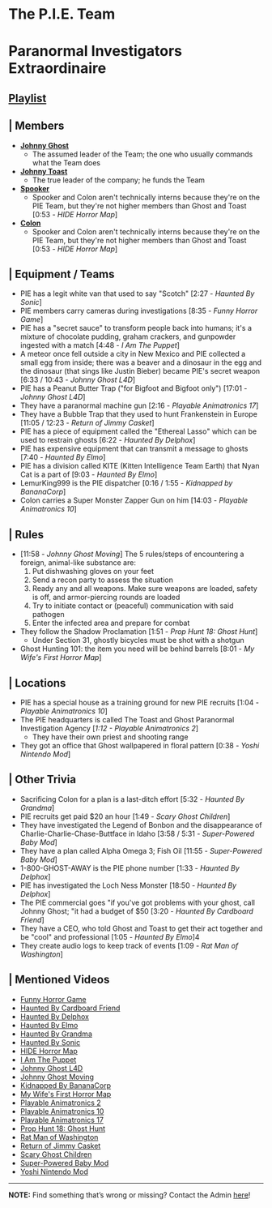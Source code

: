 # The P.I.E. Team
# Paranormal Investigators Extraordinaire
## [Playlist](https://www.youtube.com/playlist?list=PLwljWXtmIKiT-Ikb_wQoVS7-Bb8dDsQdx)


## | Members  
- [**Johnny Ghost**](5.Characters/Johnny_Ghost.html)
    - The assumed leader of the Team; the one who usually commands what the Team does
- [**Johnny Toast**](5.Characters/Johnny_Toast.html)
    - The true leader of the company; he funds the Team
- [**Spooker**](5.Characters/Fred_Spooker_Soup.html)
    - Spooker and Colon aren't technically interns because they're on the PIE Team, but they're not higher members than Ghost and Toast \[0:53 - *HIDE Horror Map*]
- [**Colon**](5.Characters/Chris_Colon_Ghostie.html)
    - Spooker and Colon aren't technically interns because they're on the PIE Team, but they're not higher members than Ghost and Toast \[0:53 - *HIDE Horror Map*]

## | Equipment / Teams
- PIE has a legit white van that used to say "Scotch" \[2:27 - *Haunted By Sonic*]
- PIE members carry cameras during investigations \[8:35 - *Funny Horror Game*]
- PIE has a "secret sauce" to transform people back into humans; it's a mixture of chocolate pudding, graham crackers, and gunpowder ingested with a match \[4:48 - *I Am The Puppet*]
- A meteor once fell outside a city in New Mexico and PIE collected a small egg from inside; there was a beaver and a dinosaur in the egg and the dinosaur \(that sings like Justin Bieber) became PIE's secret weapon \[6:33 / 10:43 - *Johnny Ghost L4D*]
- PIE has a Peanut Butter Trap \("for Bigfoot and Bigfoot only") \[17:01 - *Johnny Ghost L4D*]
- They have a paranormal machine gun \[2:16 - *Playable Animatronics 17*]
- They have a Bubble Trap that they used to hunt Frankenstein in Europe \[11:05 / 12:23 - *Return of Jimmy Casket*]
- PIE has a piece of equipment called the "Ethereal Lasso" which can be used to restrain ghosts \[6:22 - *Haunted By Delphox*]
- PIE has expensive equipment that can transmit a message to ghosts \[7:40 - *Haunted By Elmo*]
- PIE has a division called KITE \(Kitten Intelligence Team Earth) that Nyan Cat is a part of \[9:03 - *Haunted By Elmo*]
- LemurKing999 is the PIE dispatcher \[0:16 / 1:55 - *Kidnapped by BananaCorp*]
- Colon carries a Super Monster Zapper Gun on him \[14:03 - *Playable Animatronics 10*]

## | Rules
- \[11:58 - *Johnny Ghost Moving*] The 5 rules/steps of encountering a foreign, animal-like substance are:
  1. Put dishwashing gloves on your feet
  2. Send a recon party to assess the situation
  3. Ready any and all weapons. Make sure weapons are loaded, safety is off, and armor-piercing rounds are loaded
  4. Try to initiate contact or \(peaceful) communication with said pathogen
  5. Enter the infected area and prepare for combat
- They follow the Shadow Proclamation \[1:51 - *Prop Hunt 18: Ghost Hunt*]
  - Under Section 31, ghostly bicycles must be shot with a shotgun
- Ghost Hunting 101: the item you need will be behind barrels \[8:01 - *My Wife's First Horror Map*]

## | Locations
- PIE has a special house as a training ground for new PIE recruits \[1:04 - *Playable Animatronics 10*]
- The PIE headquarters is called The Toast and Ghost Paranormal Investigation Agency \[*1:12 - Playable Animatronics 2*]
  - They have their own priest and shooting range
- They got an office that Ghost wallpapered in floral pattern \[0:38 - *Yoshi Nintendo Mod*]

## | Other Trivia
- Sacrificing Colon for a plan is a last-ditch effort \[5:32 - *Haunted By Grandma*]
- PIE recruits get paid $20 an hour \[1:49 - *Scary Ghost Children*]
- They have investigated the Legend of Bonbon and the disappearance of Charlie-Charlie-Chase-Buttface in Idaho \[3:58 / 5:31 - *Super-Powered Baby Mod*]
- They have a plan called Alpha Omega 3; Fish Oil \[11:55 - *Super-Powered Baby Mod*]
- 1-800-GHOST-AWAY is the PIE phone number \[1:33 - *Haunted By Delphox*]
- PIE has investigated the Loch Ness Monster \[18:50 - *Haunted By Delphox*]
- The PIE commercial goes "if you've got problems with your ghost, call Johnny Ghost; "it had a budget of $50 \[3:20 - *Haunted By Cardboard Friend*]
- They have a CEO, who told Ghost and Toast to get their act together and be "cool" and professional \[1:05 - *Haunted By Elmo*]4
- They create audio logs to keep track of events \[1:09 - *Rat Man of Washington*]

## | Mentioned Videos
- [Funny Horror Game](https://youtu.be/W_p-t0KtS3U)
- [Haunted By Cardboard Friend](https://youtu.be/jG3Iarj08BQ)
- [Haunted By Delphox](https://youtu.be/gVmjfDiJ184)
- [Haunted By Elmo](https://youtu.be/h0_eE9JnLi0)
- [Haunted By Grandma](https://youtu.be/yMRGseByyCU)
- [Haunted By Sonic](https://youtu.be/VHp98-xtHlw)
- [HIDE Horror Map](https://youtu.be/XV7ZJMx2_tQ)
- [I Am The Puppet](https://youtu.be/NuONWZ-LDQ0)
- [Johnny Ghost L4D](https://youtu.be/u4msj3CN7yI)
- [Johnny Ghost Moving](https://youtu.be/hf04_xQdqfQ)
- [Kidnapped By BananaCorp](https://youtu.be/wt_kHMmAnTQ)
- [My Wife's First Horror Map](https://youtu.be/g46Bkr77ZOY)
- [Playable Animatronics 2](https://youtu.be/_tv07JJ0HE8)
- [Playable Animatronics 10](https://youtu.be/2qdDjiasqEc)
- [Playable Animatronics 17](https://youtu.be/mkyVjLCmh8w)
- [Prop Hunt 18: Ghost Hunt](https://youtu.be/2yVe4fe8lRw)
- [Rat Man of Washington](https://youtu.be/DYH4xQ-U0gE)
- [Return of Jimmy Casket](https://youtu.be/Twja4LFhVaU)
- [Scary Ghost Children](https://youtu.be/mUAbzwh5m6U)
- [Super-Powered Baby Mod](https://youtu.be/jWXZO7cAe3o)
- [Yoshi Nintendo Mod](https://youtu.be/ptihpSu4vcY)

----

**NOTE:** Find something that’s wrong or missing? Contact the Admin [here](../chapter_2.html)!